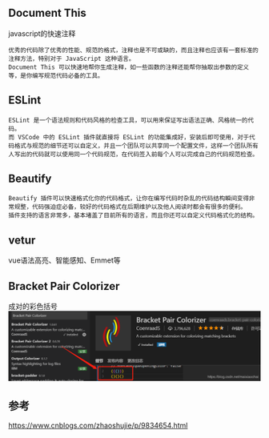 ## Document This
javascript的快速注释

    优秀的代码除了优秀的性能、规范的格式，注释也是不可或缺的，而且注释也应该有一套标准的注释方法，特别对于 JavaScript 这种语言。
    Document This 可以快速地帮你生成注释，如一些函数的注释还能帮你抽取出参数的定义等，是你编写规范代码必备的工具。

## ESLint
    ESLint 是一个语法规则和代码风格的检查工具，可以用来保证写出语法正确、风格统一的代码。
    而 VSCode 中的 ESLint 插件就直接将 ESLint 的功能集成好，安装后即可使用，对于代码格式与规范的细节还可以自定义，并且一个团队可以共享同一个配置文件，这样一个团队所有人写出的代码就可以使用同一个代码规范，在代码签入前每个人可以完成自己的代码规范检查。

## Beautify
    Beautify 插件可以快速格式化你的代码格式，让你在编写代码时杂乱的代码结构瞬间变得非常规整，代码强迫症必备，较好的代码格式在后期维护以及他人阅读时都会有很多的便利。
    插件支持的语言非常多，基本堵盖了目前所有的语言，而且你还可以自定义代码格式化的结构。

## vetur
vue语法高亮、智能感知、Emmet等

## Bracket Pair Colorizer
成对的彩色括号
![Image Text](Bracket-Pair-Colorizer.png)

## 参考
https://www.cnblogs.com/zhaoshujie/p/9834654.html